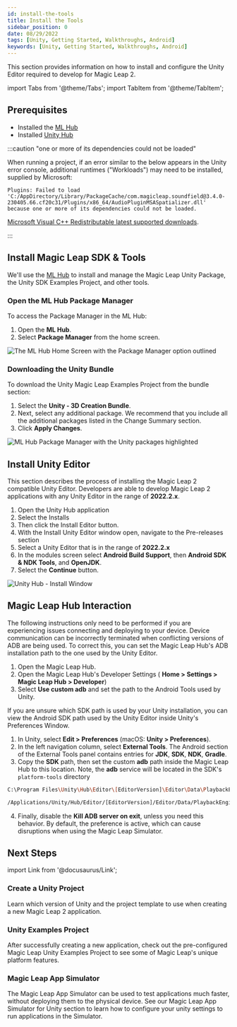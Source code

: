 ```yaml
---
id: install-the-tools
title: Install the Tools
sidebar_position: 0
date: 08/29/2022
tags: [Unity, Getting Started, Walkthroughs, Android]
keywords: [Unity, Getting Started, Walkthroughs, Android]
---
```



This section provides information on how to install and configure the Unity Editor required to develop for Magic Leap 2.

import Tabs from '@theme/Tabs';
import TabItem from '@theme/TabItem';

## Prerequisites

- Installed the [ML Hub](/docs/guides/getting-started/install-the-tools.md)
- Installed [Unity Hub](https://unity3d.com/get-unity/download)

:::caution "one or more of its dependencies could not be loaded"

When running a project, if an error similar to the below appears in the Unity error console, additional runtimes ("Workloads") may need to be installed, supplied by Microsoft:

```plaintext
Plugins: Failed to load 'C:/AppDirectory/Library/PackageCache/com.magicleap.soundfield@3.4.0-230405.66.cf20c31/Plugins/x86_64/AudioPluginMSASpatializer.dll' because one or more of its dependencies could not be loaded.
```

[Microsoft Visual C++ Redistributable latest supported downloads](https://learn.microsoft.com/en-us/cpp/windows/latest-supported-vc-redist?view=msvc-170).

:::

## Install Magic Leap SDK & Tools

We'll use the [ML Hub](/docs/guides/getting-started/install-the-tools.md) to install and manage the Magic Leap Unity Package, the Unity SDK Examples Project, and other tools.

### Open the ML Hub Package Manager

To access the Package Manager in the ML Hub:

1. Open the **ML Hub**.
2. Select **Package Manager** from the home screen.

![The ML Hub Home Screen with the Package Manager option outlined](/img/ml-hub/package_manager_link.png)

### Downloading the Unity Bundle

To download the Unity Magic Leap Examples Project from the bundle section:

1. Select the **Unity - 3D Creation Bundle**.
2. Next, select any additional package. We recommend that you include all the additional packages listed in the Change Summary section.
3. Click **Apply Changes**.

![ML Hub Package Manager with the Unity packages highlighted](/img/ml-hub/unity_bundle.png)

## Install Unity Editor

This section describes the process of installing the Magic Leap 2 compatible Unity Editor. Developers are able to develop Magic Leap 2 applications with any Unity Editor in the range of **2022.2.x**.

1. Open the Unity Hub application
2. Select the Installs
3. Then click the Install Editor button.
4. With the Install Unity Editor window open, navigate to the Pre-releases section
5. Select a Unity Editor that is in the range of **2022.2.x**
6. In the modules screen select  **Android Build Support**, then **Android SDK & NDK Tools**, and **OpenJDK**.
7. Select the **Continue** button.

![Unity Hub - Install Window](/img/unity/Unity_Install_Modules.png)

## Magic Leap Hub Interaction

The following instructions only need to be performed if you are experiencing issues connecting and deploying to your device. Device communication can be incorrectly terminated when conflicting versions of ADB are being used. To correct this, you can set the Magic Leap Hub's ADB installation path to the one used by the Unity Editor.

1. Open the Magic Leap Hub.
2. Open the  Magic Leap Hub's Developer Settings ( **Home > Settings > Magic Leap Hub > Developer**)
3. Select **Use custom adb** and set the path to the Android Tools used by Unity.

If you are unsure which SDK path is used by your Unity installation, you can view the Android SDK path used by the Unity Editor inside Unity's Preferences Window.

1. In Unity, select **Edit > Preferences** (macOS: **Unity > Preferences**).
2. In the left navigation column, select **External Tools**. The Android section of the External Tools panel contains entries for **JDK**, **SDK**, **NDK**, **Gradle**.
3. Copy the **SDK** path, then set the custom **adb** path inside the Magic Leap Hub to this location. Note, the **adb** service will be located in the SDK's `platform-tools` directory

<Tabs groupId="operating-systems">
  <TabItem value="windows" label="Windows">

```bash
C:\Program Files\Unity\Hub\Editor\[EditorVersion]\Editor\Data\PlaybackEngines\AndroidPlayer\SDK
```

</TabItem>
  <TabItem value="mac" label="MacOS">

```bash
/Applications/Unity/Hub/Editor/[EditorVersion]/Editor/Data/PlaybackEngines/AndroidPlayer/
```

</TabItem>
</Tabs>

4. Finally, disable the **Kill ADB server on exit**, unless you need this behavior. By default, the preference is active, which can cause disruptions when using the Magic Leap Simulator.

## Next Steps

import Link from '@docusaurus/Link';

<h3><Link to="/docs/guides/unity/getting-started/create-a-project"> Create a Unity Project</Link> </h3>

Learn which version of Unity and the project template to use when creating a new Magic Leap 2 application.

<h3><Link to="/docs/guides/unity/sdk-example-scenes/sdk-install-setup"> Unity Examples Project</Link> </h3>

After successfully creating a new application, check out the pre-configured Magic Leap Unity Examples Project to see some of Magic Leap's unique platform features.

<h3><Link to="/docs/guides/unity/app-simulator/unity-app-simulator"> Magic Leap App Simulator</Link> </h3>

The Magic Leap App Simulator can be used to test applications much faster, without deploying them to the physical device. See our Magic Leap App Simulator for Unity section to learn how to configure your unity settings to run applications in the Simulator.
